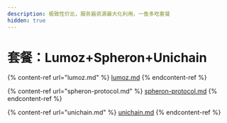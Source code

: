 ```yaml
---
description: 极致性价比，服务器资源最大化利用，一鱼多吃套餐
hidden: true
---
```


# 套餐：Lumoz+Spheron+Unichain

{% content-ref url="lumoz.md" %}
[lumoz.md](lumoz.md)
{% endcontent-ref %}

{% content-ref url="spheron-protocol.md" %}
[spheron-protocol.md](spheron-protocol.md)
{% endcontent-ref %}

{% content-ref url="unichain.md" %}
[unichain.md](unichain.md)
{% endcontent-ref %}
